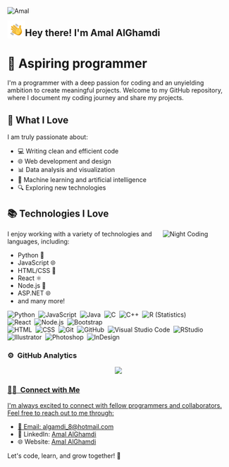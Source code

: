 ![Amal](https://github.com/Amal-AlGhamdi8/Amal-AlGhamdi8/assets/70642943/34a3e5cd-8e1d-4f74-971b-75daf725612f)


<img alt="Night Coding" src="Hand%20Wave.gif" width='40' align="left"/><h2>Hey there! I'm Amal AlGhamdi</h2>

<!-- ## 👋 &nbsp;Hey there! I'm Amal -->

# 🚀 Aspiring programmer

I'm a programmer with a deep passion for coding and an unyielding ambition to create meaningful projects. Welcome to my GitHub repository, where I document my coding journey and share my projects.

## 🌟 What I Love

I am truly passionate about:

- 💻 Writing clean and efficient code
- 🌐 Web development and design
- 📊 Data analysis and visualization
- 🤖 Machine learning and artificial intelligence
- 🔍 Exploring new technologies




## 📚 Technologies I Love
<img alt="Night Coding" src="Night-Coding.gif" width='30%' align="right"/>

I enjoy working with a variety of technologies and languages, including:
- Python 🐍
- JavaScript 🌐
- HTML/CSS 🎨
- React ⚛️
- Node.js 🚀
- ASP.NET 🌐
- and many more!


![Python](https://img.shields.io/badge/-Python-05122A?style=flat&logo=python)&nbsp;
![JavaScript](https://img.shields.io/badge/-JavaScript-05122A?style=flat&logo=javascript)&nbsp;
![Java](https://img.shields.io/badge/-Java-05122A?style=flat&logo=Java&logoColor=FFA518)&nbsp;
![C](https://img.shields.io/badge/-C-05122A?style=flat&logo=C&logoColor=A8B9CC)&nbsp;
![C++](https://img.shields.io/badge/-C++-05122A?style=flat&logo=C%2B%2B&logoColor=00599C)&nbsp;
![R (Statistics)](https://img.shields.io/badge/-R-05122A?style=flat&logo=R&logoColor=276DC3)\
![React](https://img.shields.io/badge/-React-05122A?style=flat&logo=react)&nbsp;
![Node.js](https://img.shields.io/badge/-Node.js-05122A?style=flat&logo=node.js)&nbsp;
![Bootstrap](https://img.shields.io/badge/-Bootstrap-05122A?style=flat&logo=bootstrap&logoColor=563D7C)\
![HTML](https://img.shields.io/badge/-HTML-05122A?style=flat&logo=HTML5)&nbsp;
![CSS](https://img.shields.io/badge/-CSS-05122A?style=flat&logo=CSS3&logoColor=1572B6)&nbsp;
![Git](https://img.shields.io/badge/-Git-05122A?style=flat&logo=git)&nbsp;
![GitHub](https://img.shields.io/badge/-GitHub-05122A?style=flat&logo=github)&nbsp;
![Visual Studio Code](https://img.shields.io/badge/-Visual%20Studio%20Code-05122A?style=flat&logo=visual-studio-code&logoColor=007ACC)&nbsp;
![RStudio](https://img.shields.io/badge/-RStudio-05122A?style=flat&logo=rstudio)&nbsp;
![Illustrator](https://img.shields.io/badge/-Illustrator-05122A?style=flat&logo=adobe-illustrator)&nbsp;
![Photoshop](https://img.shields.io/badge/-Photoshop-05122A?style=flat&logo=adobe-photoshop)&nbsp;
![InDesign](https://img.shields.io/badge/-InDesign-05122A?style=flat&logo=adobe-indesign)



### ⚙️ &nbsp;GitHub Analytics

<p align="center">
<a href="https://github.com/Amal-AlGhamdi8">

<img height="160em" src="https://github-readme-stats.vercel.app/api?username=Amal-AlGhamdi8&theme=dracula" />

</p>

### 🤝🏻 &nbsp;Connect with Me

I'm always excited to connect with fellow programmers and collaborators. Feel free to reach out to me through:

- 📧 Email: [algamdi_8@hotmail.com](mailto:algamdi_8@hotmail.com)
- 💼 LinkedIn: [Amal AlGhamdi](https://linkedin.com/in/amal-al-ghamdi)
- 🌐 Website: [Amal AlGhamdi](https://amalalghamdi.netlify.app/)

Let's code, learn, and grow together! 🌱



